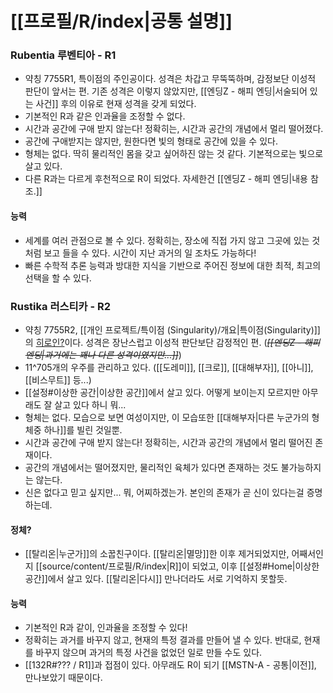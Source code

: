 # [[프로필/R/index|공통 설명]]
### Rubentia 루벤티아 - R1
- 약칭 7755R1, 특이점의 주인공이다. 성격은 차갑고 무뚝뚝하며, 감정보단 이성적 판단이 앞서는 편. 기존 성격은 이렇지 않았지만, [[엔딩Z - 해피 엔딩|서술되어 있는 사건]] 후의 이유로 현재 성격을 갖게 되었다.
- 기본적인 R과 같은 인과율을 조정할 수 없다. 
- 시간과 공간에 구애 받지 않는다! 정확히는, 시간과 공간의 개념에서 멀리 떨어졌다.
- 공간에 구애받지는 않지만, 원한다면 빛의 형태로 공간에 있을 수 있다.
- 형체는 없다. 딱히 물리적인 몸을 갖고 싶어하진 않는 것 같다. 기본적으로는 빛으로 살고 있다.
- 다른 R과는 다르게 후천적으로 R이 되었다. 자세한건 [[엔딩Z - 해피 엔딩|내용 참조.]]
#### 능력
- 세계를 여러 관점으로 볼 수 있다. 정확히는, 장소에 직접 가지 않고 그곳에 있는 것처럼 보고 들을 수 있다. 시간이 지난 과거의 일 조차도 가능하다!
- 빠른 수학적 추론 능력과 방대한 지식을 기반으로 주어진 정보에 대한 최적, 최고의 선택을 할 수 있다.


### Rustika 러스티카 - R2
- 약칭 7755R2, [[개인 프로젝트/특이점 (Singularity)/개요|특이점(Singularity)]]의 [히로인?](https://namu.wiki/w/%EC%84%9C%EB%B8%8C%20%EC%A3%BC%EC%9D%B8%EA%B3%B5)이다. 성격은 장난스럽고 이성적 판단보단 감정적인 편. (*~~[[엔딩Z - 해피 엔딩|과거에는 꽤나 다른 성격이였지만...]]~~*)
- 11^705개의 우주를 관리하고 있다. ([[도레미]], [[크로]], [[대해부자]], [[아니]], [[비스무트]] 등...)
- [[설정#이상한 공간|이상한 공간]]에서 살고 있다. 어떻게 보이는지 모르지만 아무래도 잘 살고 있다 하니 뭐...
- 형체는 없다. 모습으로 보면 여성이지만, 이 모습또한 [[대해부자|다른 누군가의 형체중 하나]]를 빌린 것일뿐.
- 시간과 공간에 구애 받지 않는다! 정확히는, 시간과 공간의 개념에서 멀리 떨어진 존재이다.
- 공간의 개념에서는 떨어졌지만, 물리적인 육체가 있다면 존재하는 것도 불가능하지는 않는다.
- 신은 없다고 믿고 싶지만... 뭐, 어찌하겠는가. 본인의 존재가 곧 신이 있다는걸 증명하는데.
#### 정체?
- [[탈리온|누군가]]의 소꿉친구이다. [[탈리온|멸망]]한 이후 제거되었지만, 어째서인지 [[source/content/프로필/R/index|R]]이 되었고, 이후 [[설정#Home|이상한 공간]]에서 살고 있다. [[탈리온|다시]] 만나더라도 서로 기억하지 못할듯.
#### 능력
- 기본적인 R과 같이, 인과율을 조정할 수 있다!
- 정확히는 과거를 바꾸지 않고, 현재의 특정 결과를 만들어 낼 수 있다. 반대로, 현재를 바꾸지 않으며 과거의 특정 사건을 없었던 일로 만들 수도 있다.
- [[132R#??? / R1]]과 접점이 있다. 아무래도 R이 되기 [[MSTN-A - 공통|이전]], 만나보았기 때문이다.